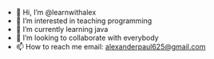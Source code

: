 - 👋 Hi, I’m @learnwithalex
- 👀 I’m interested in teaching programming 
- 🌱 I’m currently learning java
- 💞️ I’m looking to collaborate with everybody
- 📫 How to reach me email: alexanderpaul625@gmail.com

